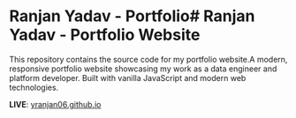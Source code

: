 # Ranjan Yadav - Portfolio# Ranjan Yadav - Portfolio Website



This repository contains the source code for my portfolio website.A modern, responsive portfolio website showcasing my work as a data engineer and platform developer. Built with vanilla JavaScript and modern web technologies.



**LIVE**: [yranjan06.github.io](https://yranjan06.github.io/)






